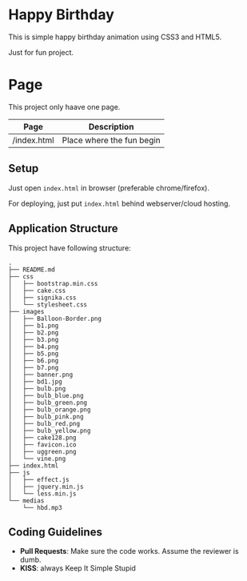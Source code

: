 # **Happy Birthday**

This is simple happy birthday animation using CSS3 and HTML5.

Just for fun project.

# Page

This project only haave one page.

| Page | Description |
|------|-------------|
| /index.html | Place where the fun begin |

## Setup

Just open `index.html` in browser (preferable chrome/firefox).

For deploying, just put `index.html` behind webserver/cloud hosting.

## Application Structure

This project have following structure:

```
.
├── README.md
├── css
│   ├── bootstrap.min.css
│   ├── cake.css
│   ├── signika.css
│   └── stylesheet.css
├── images
│   ├── Balloon-Border.png
│   ├── b1.png
│   ├── b2.png
│   ├── b3.png
│   ├── b4.png
│   ├── b5.png
│   ├── b6.png
│   ├── b7.png
│   ├── banner.png
│   ├── bd1.jpg
│   ├── bulb.png
│   ├── bulb_blue.png
│   ├── bulb_green.png
│   ├── bulb_orange.png
│   ├── bulb_pink.png
│   ├── bulb_red.png
│   ├── bulb_yellow.png
│   ├── cake128.png
│   ├── favicon.ico
│   ├── uggreen.png
│   └── vine.png
├── index.html
├── js
│   ├── effect.js
│   ├── jquery.min.js
│   └── less.min.js
└── medias
    └── hbd.mp3
```


## Coding Guidelines

- **Pull Requests**: Make sure the code works. Assume the reviewer is dumb.
- **KISS**: always Keep It Simple Stupid
